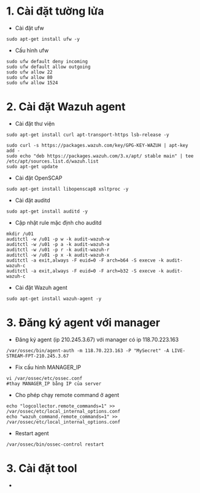 # 1. Cài đặt tường lửa

* Cài đặt ufw

```
sudo apt-get install ufw -y
```

* Cấu hình ufw

```
sudo ufw default deny incoming
sudo ufw default allow outgoing
sudo ufw allow 22
sudo ufw allow 80
sudo ufw allow 1524
```

# 2. Cài đặt Wazuh agent

* Cài đặt thư viện

```
sudo apt-get install curl apt-transport-https lsb-release -y

sudo curl -s https://packages.wazuh.com/key/GPG-KEY-WAZUH | apt-key add -
sudo echo "deb https://packages.wazuh.com/3.x/apt/ stable main" | tee /etc/apt/sources.list.d/wazuh.list
sudo apt-get update
```

* Cài đặt OpenSCAP

```
sudo apt-get install libopenscap8 xsltproc -y
```

* Cài đặt auditd

```
sudo apt-get install auditd -y
```

* Cập nhật rule mặc định cho auditd

```
mkdir /u01
auditctl -w /u01 -p w -k audit-wazuh-w
auditctl -w /u01 -p a -k audit-wazuh-a
auditctl -w /u01 -p r -k audit-wazuh-r
auditctl -w /u01 -p x -k audit-wazuh-x
auditctl -a exit,always -F euid=0 -F arch=b64 -S execve -k audit-wazuh-c
auditctl -a exit,always -F euid=0 -F arch=b32 -S execve -k audit-wazuh-c
```

* Cài đặt Wazuh agent

```
sudo apt-get install wazuh-agent -y
```

# 3. Đăng ký agent với manager

* Đăng ký agent \(ip 210.245.3.67\) với manager có ip 118.70.223.163

```
/var/ossec/bin/agent-auth -m 118.70.223.163 -P "MySecret" -A LIVE-STREAM-FPT-210.245.3.67
```

* Fix cấu hình MANAGER\_IP 

```
vi /var/ossec/etc/ossec.conf
#thay MANAGER_IP bằng IP của server
```

* Cho phép chạy remote command ở agent

```
echo "logcollector.remote_commands=1" >> /var/ossec/etc/local_internal_options.conf
echo "wazuh_command.remote_commands=1" >> /var/ossec/etc/local_internal_options.conf
```

* Restart agent

```
/var/ossec/bin/ossec-control restart
```

# 3. Cài đặt tool

* 


